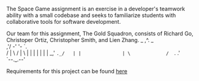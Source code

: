 The Space Game assignment is an exercise in a developer's teamwork ability with a small codebase and seeks to familiarize students with collaborative tools for software development.

Our team for this assignment, The Gold Squadron, consists of Richard Go, Christoper Ortiz, Christopher Smith, and Lien Zhang.
    _  ,^.  _    
  ,'/ -' '- \`.  
 / |   \ /   | \ 
|  |   | |   |  |
|   \_,' `._/   |
|               |
 \             / 
  `.         .'  
    `--._.--'	


Requirements for this project can be found [here](./docs/requirements.md)